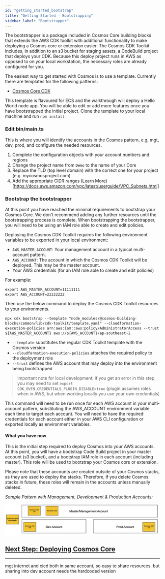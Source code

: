```yaml
---
id: "getting_started_bootstrap"
title: "Getting Started - Bootstrapping"
sidebar_label: "Bootstrapper"
---
```


The bootstrapper is a package included in Cosmos Core building blocks that extends the AWS CDK toolkit with additional functionality to make deploying a Cosmos core or extension easier. The Cosmos CDK Toolkit includes, in addition to an s3 bucket for staging assets, a CodeBuild project that deploys your CDK. Because this deploy project runs in AWS as opposed to on your local workstation, the necessary roles are already configured for you.

The easiest way to get started with Cosmos is to use a template. Currently there are templates for the following patterns:
- [Cosmos Core CDK ](https://github.com/cdk-cosmos/cosmos-core-cdk)

This template is flavoured for ECS and the walkthrough will deploy a Hello World node app. You will be able to edit or add more features once you have bootstrapped the initial project. Clone the template to your local machine and run `npm install`

### Edit bin/main.ts 
This is where you will identify the accounts in the Cosmos pattern, e.g. mgt, dev, prod, and configure the needed resources.
1. Complete the configuration objects with your account numbers and regions
2. Change the project name from `Demo` to the name of your Core
3. Replace the TLD (top level domain) with the correct one for your project (e.g. mycosmosproject.com)
3. Add the appropriate CIDR ranges (Learn More)[https://docs.aws.amazon.com/vpc/latest/userguide/VPC_Subnets.html]

### Bootstrap the bootstrapper
At this point you have reached the minimal requirements to bootstrap your Cosmos Core. We don't recommend adding any further resources until the bootstrapping process is complete. When bootstrapping the bootstrapper, you will need to be using an IAM role able to create and edit policies.

Deploying the Cosmos CDK Toolkit requires the following environment variables to be exported in your local environment:

- `AWS_MASTER_ACCOUNT`: Your management account in a typical multi-account pattern.
- `AWS_ACCOUNT`: The account in which the Cosmos CDK Toolkit will be deployed. This may be the master account.
- Your AWS credentials (for an IAM role able to create and edit policies)

For example:

    export AWS_MASTER_ACCOUNT=11111111
    export AWS_ACCOUNT=22222222

Then use the below command to deploy the Cosmos CDK Toolkit resources to your environments.

    npx cdk bootstrap --template "node_modules/@cosmos-building-blocks/common/lib/cdk-toolkit/template.yaml" --cloudformation-execution-policies arn:aws:iam::aws:policy/AdministratorAccess --trust ${AWS_MASTER_ACCOUNT} aws://${AWS_ACCOUNT}/ap-southeast-2

- `--template` substitutes the regular CDK Toolkit template with the Cosmos version
- `--cloudformation-execution-policies` attaches the required policy to the deployment role
- `--trust` defines the AWS account that may deploy into the environment being bootstrapped

 > Important note for local development: if you get an error in this step, you may need to set `export  CDK_OVEN_CREDENTIALS_PLUGIN_DISABLE=true` (plugin assumes roles when in AWS, but when working locally you use your own credentials)

This command will need to be run once for each AWS account in your multi-account pattern, substituting the AWS_ACCOUNT environment variable each time to target each account. You will need to have the required credentials for each account either in your AWS CLI configuration or exported locally as environment variables.

#### What you have now
This is the initial step required to deploy Cosmos into your AWS accounts. At this point, you will have a bootstrap Code Build project in your master account (s3 bucket), and a bootstrap IAM role in each account (including master). This role will be used to bootstrap your Cosmos core or extension. 

Please note that these accounts are created outside of your Cosmos stacks, as they are used to deploy the stacks. Therefore, if you delete Cosmos stacks in future, these roles will remain in the accounts unless manually deleted.

_Sample Pattern with Management, Development & Production Accounts:_

![](./assets/getting_started/cosmos-bootstrap.png)

## [Next Step: Deploying Cosmos Core](getting_started_core.md)

***


mgt internet and cicd both in same account, so easy to share resources. but sharing into dev account needs the hardcoded version